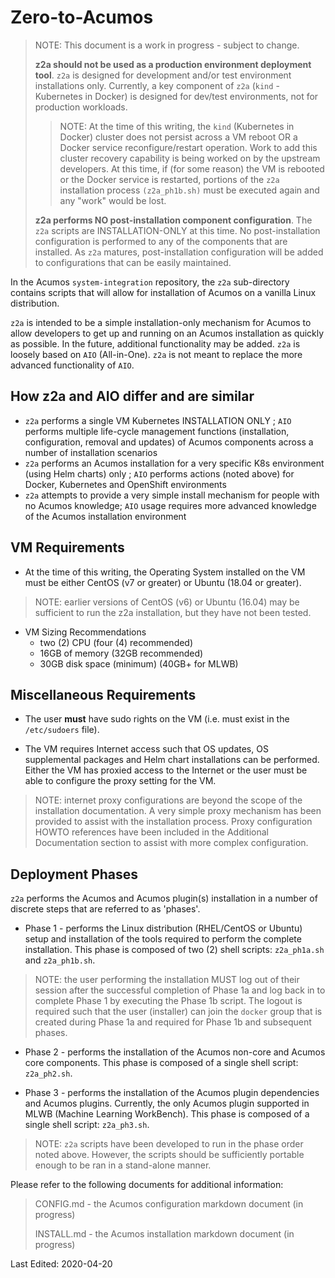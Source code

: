 # Zero-to-Acumos

> NOTE: This document is a work in progress - subject to change.
>
> **z2a should not be used as a production environment deployment tool**.  `z2a` is designed for development and/or test environment installations only.  Currently, a key component of `z2a` (`kind` -  Kubernetes in Docker) is designed for dev/test environments, not for production workloads.
>
>> NOTE: At the time of this writing, the `kind` (Kubernetes in Docker) cluster does not persist across a VM reboot OR a Docker service reconfigure/restart operation. Work to add this cluster recovery capability is being worked on by the upstream developers.  At this time, if (for some reason) the VM is rebooted or the Docker service is restarted, portions of the `z2a` installation process `(z2a_ph1b.sh)` must be executed again and any "work" would be lost.
>
> **z2a performs NO post-installation component configuration**.  The `z2a` scripts are INSTALLATION-ONLY at this time.  No post-installation configuration is performed to any of the components that are installed. As `z2a` matures, post-installation configuration will be added to configurations that can be easily maintained.

In the Acumos `system-integration` repository, the `z2a` sub-directory contains scripts that will allow for installation of Acumos on a vanilla Linux distribution.

`z2a` is intended to be a simple installation-only mechanism for Acumos to allow developers to get up and running on an Acumos installation as quickly as possible.  In the future, additional functionality may be added. `z2a` is loosely based on `AIO` (All-in-One). `z2a` is not meant to replace the more advanced functionality of `AIO`.

## How z2a and AIO differ and are similar

* `z2a` performs a single VM Kubernetes INSTALLATION ONLY ; `AIO` performs multiple life-cycle management functions (installation, configuration, removal and updates) of Acumos components across a number of installation scenarios
* `z2a` performs an Acumos installation for a very specific K8s environment (using Helm charts) only ; `AIO` performs actions (noted above) for Docker, Kubernetes and OpenShift environments
* `z2a` attempts to provide a very simple install mechanism for people with no Acumos knowledge; `AIO` usage requires more advanced knowledge of the Acumos installation environment

## VM Requirements

* At the time of this writing, the Operating System installed on the VM must be either CentOS (v7 or greater) or Ubuntu (18.04 or greater).

> NOTE: earlier versions of CentOS (v6) or Ubuntu (16.04) may be sufficient to run the z2a installation, but they have not been tested.

* VM Sizing Recommendations
  * two (2) CPU (four (4) recommended)
  * 16GB of memory (32GB recommended)
  * 30GB disk space (minimum) (40GB+ for MLWB)

## Miscellaneous Requirements

* The user **must** have sudo rights on the VM (i.e. must exist in the `/etc/sudoers` file).

* The VM requires Internet access such that OS updates, OS supplemental packages and Helm chart installations can be performed. Either the VM has proxied access to the Internet or the user must be able to configure the proxy setting for the VM.

> NOTE: internet proxy configurations are beyond the scope of the installation documentation.  A very simple proxy mechanism has been provided to assist with the installation process. Proxy configuration HOWTO references have been included in the Additional Documentation section to assist with more complex configuration.

## Deployment Phases

`z2a` performs the Acumos and Acumos plugin(s) installation in a number of discrete steps that are referred to as 'phases'.

* Phase 1 - performs the Linux distribution (RHEL/CentOS or Ubuntu) setup and installation of the tools required to perform the complete installation.  This phase is composed of two (2) shell scripts: `z2a_ph1a.sh` and `z2a_ph1b.sh`.

>NOTE: the user performing the installation MUST log out of their session after the successful completion of Phase 1a and log back in to complete Phase 1 by executing the Phase 1b script.  The logout is required such that the user (installer) can join the `docker` group that is created during Phase 1a and required for Phase 1b and subsequent phases.

* Phase 2 - performs the installation of the Acumos non-core and Acumos core components. This phase is composed of a single shell script: `z2a_ph2.sh`.

* Phase 3 - performs the installation of the Acumos plugin dependencies and Acumos plugins.  Currently, the only Acumos plugin supported in MLWB (Machine Learning WorkBench). This phase is composed of a single shell script: `z2a_ph3.sh`.

> NOTE: `z2a` scripts have been developed to run in the phase order noted above.  However, the scripts should be sufficiently portable enough to be ran in a stand-alone manner.

Please refer to the following documents for additional information:

> CONFIG.md   - the Acumos configuration markdown document (in progress)
>
> INSTALL.md  - the Acumos installation markdown document (in progress)

Last Edited: 2020-04-20
